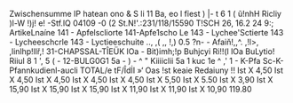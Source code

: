 Zwischensumme IP hatean ono & S li 11 Ba, eo l fỉest ) |- t 6 1 ( ũ!nhH Ricliy )l-W !)j! e! -Stf.lQ 04109 -0 (2 St.N!'.:231/118/15590 T!SCH 26, 16.2 24 9:; ArtikeLnaíne 141 - Apfelscliorte 141-Apfe1scho Le 143 - Lychee'Sctierte 143 - Lycheeschcrle 143 - Lyctieeschuite .., ,( ,, !,) 0.5 ?n- - Afaiň!,,^. ,!l>, ,linlhp!llř,! 31-CHAPSSAL-TÎEÜK lOa - Bit)imh;!p Buhjcyi Ri!!(l lOa BuLytio! Riiul 8 1 ', 5 ( - 12-BULG0G1 5a - ) - ^ " Kiiiiclii 5a 1 kuc 1e ^ ,' 1 - K-Pfa Sc-K-Pfannkudienl-aucli TOTAL/e tF/ÎdİI »‘ Oas !st keaie Redaiuny !! Ist X 4,50 Ist X 4,50 Ist X 4,50 Ist X 4,50 Ist X 4,50 Ist X 5,50 Ist X 5.50 Ist X 3,90 Ist X 15,90 Ist X 15,90 Ist X 15,90 Ist X 11,90 Ist X 11,90 Ist X 10,90 119.80